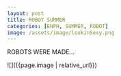 ```yaml
---
layout: post
title: ROBOT SUMMER
categories: [ENPH, SUMMER, ROBOT]
image: /assets/image/lookinSexy.png
---
```

ROBOTS WERE MADE... 

![]({{page.image | relative_url}})
